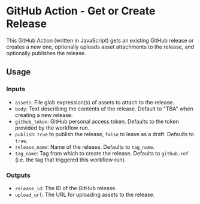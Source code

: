 # GitHub Action - Get or Create Release

This GitHub Action (written in JavaScript) gets an existing GitHub release or creates a new one, optionally uploads asset attachments to the release, and optionally publishes the release.

## Usage

### Inputs

- `assets`: File glob expression(s) of assets to attach to the release.
- `body`: Text describing the contents of the release. Default to "TBA" when creating a new release.
- `github_token`: GitHub personal access token. Defaults to the token provided by the workflow run.
- `publish`: `true` to publish the release, `false` to leave as a draft. Defaults to `true`.
- `release_name`: Name of the release. Defaults to `tag_name`.
- `tag_name`: Tag from which to create the release. Defaults to `github.ref` (i.e. the tag that triggered this workflow run).

### Outputs

- `release_id`: The ID of the GitHub release.
- `upload_url`: The URL for uploading assets to the release.
